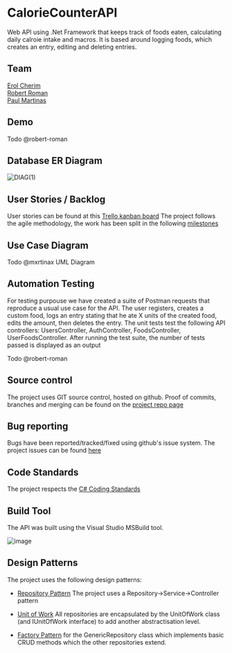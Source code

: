 # CalorieCounterAPI

Web API using .Net Framework that keeps track of foods eaten, calculating daily calroie intake and macros. It is based around logging foods, which creates an entry, editing and deleting entries.

## Team  

[Erol Cherim](https://github.com/erolcherim)  
[Robert Roman](https://github.com/robert-roman)  
[Paul Martinas](https://github.com/mxrtinax)  

## Demo  

Todo @robert-roman

## Database ER Diagram  

![DIAG(1)](https://user-images.githubusercontent.com/48221670/190151103-65895d3a-c810-4edc-ae23-244b31944585.png)

## User Stories / Backlog 

User stories can be found at this [Trello kanban board](https://trello.com/b/aeaaUX4Y/caloriecounterapi)
The project follows the agile methodology, the work has been split in the following [milestones](https://github.com/erolcherim/CalorieCounterAPI/milestones?state=closed)

## Use Case Diagram  

Todo @mxrtinax UML Diagram

## Automation Testing  

For testing purpouse we have created a suite of Postman requests that reproduce a usual use case for the API. The user registers, creates a custom food, logs an entry stating that he ate X units of the created food, edits the amount, then deletes the entry.
The unit tests test the following API controllers: UsersController, AuthController, FoodsController, UserFoodsController.
After running the test suite, the number of tests passed is displayed as an output

Todo @robert-roman

## Source control  

The project uses GIT source control, hosted on github. Proof of commits, branches and merging can be found on the [project repo page](https://github.com/erolcherim/CalorieCounterAPI)

## Bug reporting

Bugs have been reported/tracked/fixed using github's issue system. The project issues can be found [here](https://github.com/erolcherim/CalorieCounterAPI/issues?q=is%3Aissue+is%3Aclosed)

## Code Standards

The project respects the [C# Coding Standards](https://docs.microsoft.com/en-us/dotnet/csharp/fundamentals/coding-style/coding-conventions)

## Build Tool

The API was built using the Visual Studio MSBuild tool.

![image](https://user-images.githubusercontent.com/48221670/189987813-4a22e683-102a-452b-b58e-74a57b028f73.png)

## Design Patterns

The project uses the following design patterns:

* [Repository Pattern](https://docs.microsoft.com/en-us/dotnet/architecture/microservices/microservice-ddd-cqrs-patterns/infrastructure-persistence-layer-design) The project uses a Repository->Service->Controller pattern  

* [Unit of Work](https://docs.microsoft.com/en-us/aspnet/mvc/overview/older-versions/getting-started-with-ef-5-using-mvc-4/implementing-the-repository-and-unit-of-work-patterns-in-an-asp-net-mvc-application) All repositories are encapsulated by the UnitOfWork class (and IUnitOfWork interface) to add another abstractisation level.  

* [Factory Pattern](https://www.tutorialspoint.com/design_pattern/factory_pattern.htm) for the GenericRepository class which implements basic CRUD methods which the other repositories extend.  






